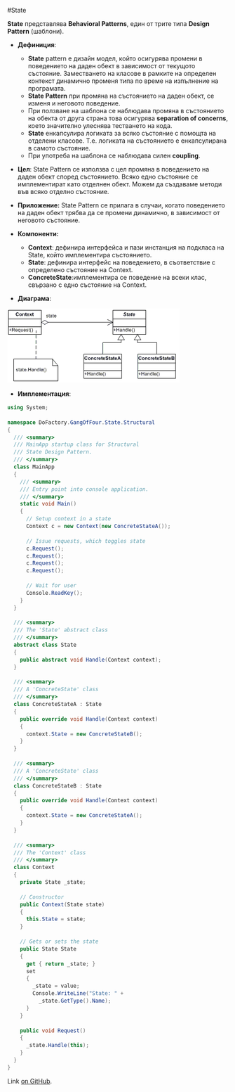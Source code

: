 #State

**State**  представлява **Behavioral Patterns**, един от трите типа **Design Pattern** (шаблони).

* __Дефиниция__:
    *	__State__ pattern е дизайн модел, който осигурява промени в поведението на даден обект в зависимост от текущото състояние. Заместването на класове в рамките на определен контекст динамично променя типа по време на изпълнение на програмата.
    *	__State Pattern__ при промяна на състоянието на даден обект, се изменя  и неговото поведение. 
    *	При ползване на шаблона се наблюдава промяна в състоянието на обекта от друга страна това осигурява  **separation of concerns**, което значително улеснява тестването на кода.
    *	 __State__  енкапсулира логиката за всяко състояние с помощта на отделени класове. Т.е. логиката на състоянието е енкапсулирана в самото състояние.
    *	При употреба на шаблона се наблюдава силен __coupling__.
    
* __Цел__:
  State Pattern се използва с цел промяна в поведението на даден обект според състоянието. Всяко едно състояние се имплементират като отделнен обект.
Можем да създаваме методи във всяко отделно състояние.

* __Приложение:__
  State Pattern се прилага в случаи, когато поведението на даден обект трябва да се промени динамично, в зависимост от неговото състояние.
  
* __Компоненти:__
    - __Context__: дефинира интерфейса и пази инстанция на подкласа на State, който имплементира състоянието.
    - __State__: дефинира интерфейс на поведението, в съответствие с определено състояние на Context.
    -	__ConcreteState__:имплементира се поведение на всеки клас, свързано с едно състояние на Context.

* __Диаграма__:

 ![BehavioralPatterns](images/state.png)
 
 * __Имплементация__:
 
~~~c#
using System;
 
namespace DoFactory.GangOfFour.State.Structural
{
  /// <summary>
  /// MainApp startup class for Structural
  /// State Design Pattern.
  /// </summary>
  class MainApp
  {
    /// <summary>
    /// Entry point into console application.
    /// </summary>
    static void Main()
    {
      // Setup context in a state
      Context c = new Context(new ConcreteStateA());
 
      // Issue requests, which toggles state
      c.Request();
      c.Request();
      c.Request();
      c.Request();
 
      // Wait for user
      Console.ReadKey();
    }
  }
 
  /// <summary>
  /// The 'State' abstract class
  /// </summary>
  abstract class State
  {
    public abstract void Handle(Context context);
  }
 
  /// <summary>
  /// A 'ConcreteState' class
  /// </summary>
  class ConcreteStateA : State
  {
    public override void Handle(Context context)
    {
      context.State = new ConcreteStateB();
    }
  }
 
  /// <summary>
  /// A 'ConcreteState' class
  /// </summary>
  class ConcreteStateB : State
  {
    public override void Handle(Context context)
    {
      context.State = new ConcreteStateA();
    }
  }
 
  /// <summary>
  /// The 'Context' class
  /// </summary>
  class Context
  {
    private State _state;
 
    // Constructor
    public Context(State state)
    {
      this.State = state;
    }
 
    // Gets or sets the state
    public State State
    {
      get { return _state; }
      set
      {
        _state = value;
        Console.WriteLine("State: " +
          _state.GetType().Name);
      }
    }
 
    public void Request()
    {
      _state.Handle(this);
    }
  }
}
~~~

Link [on GitHub](https://github.com/NayaIT/High-Quality-Code/blob/master/BehavioralPatterns/State.md).

